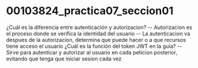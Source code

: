 # 00103824_practica07_seccion01
¿Cuál es la diferencia entre autenticación y autorizacion? -- Autorizacion es el proceso donde se verifica la identidad del usuario -- La autenticacion va despues de la autorizacion, determina que puede hacer o a que recursos tiene acceso el usuario ¿Cuál es la función del token JWT en la guía? -- Sirve para autenticar y autorizar al usuario en cada peticion posterior, evitando que tenga que iniciar sesion cada vez
